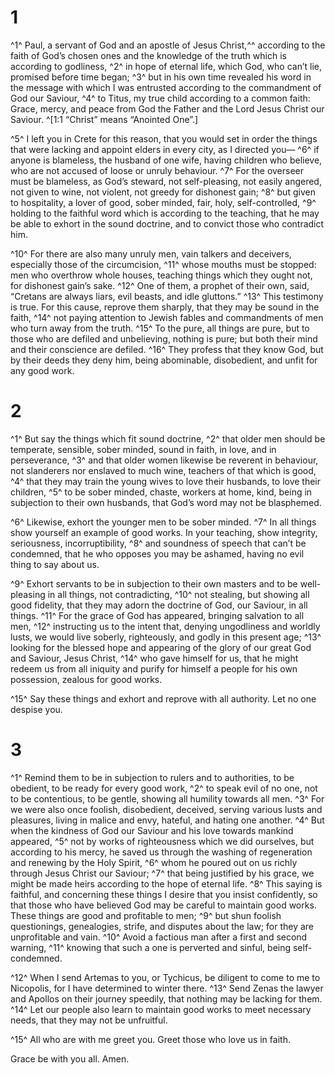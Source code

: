 # 1 
^1^ Paul, a servant of God and an apostle of Jesus Christ,^^ according to the faith of God’s chosen ones and the knowledge of the truth which is according to godliness, ^2^ in hope of eternal life, which God, who can’t lie, promised before time began; ^3^ but in his own time revealed his word in the message with which I was entrusted according to the commandment of God our Saviour, ^4^ to Titus, my true child according to a common faith: Grace, mercy, and peace from God the Father and the Lord Jesus Christ our Saviour. 
^[1:1 “Christ” means “Anointed One”.]

^5^ I left you in Crete for this reason, that you would set in order the things that were lacking and appoint elders in every city, as I directed you— ^6^ if anyone is blameless, the husband of one wife, having children who believe, who are not accused of loose or unruly behaviour. ^7^ For the overseer must be blameless, as God’s steward, not self-pleasing, not easily angered, not given to wine, not violent, not greedy for dishonest gain; ^8^ but given to hospitality, a lover of good, sober minded, fair, holy, self-controlled, ^9^ holding to the faithful word which is according to the teaching, that he may be able to exhort in the sound doctrine, and to convict those who contradict him. 

^10^ For there are also many unruly men, vain talkers and deceivers, especially those of the circumcision, ^11^ whose mouths must be stopped: men who overthrow whole houses, teaching things which they ought not, for dishonest gain’s sake. ^12^ One of them, a prophet of their own, said, “Cretans are always liars, evil beasts, and idle gluttons.” ^13^ This testimony is true. For this cause, reprove them sharply, that they may be sound in the faith, ^14^ not paying attention to Jewish fables and commandments of men who turn away from the truth. ^15^ To the pure, all things are pure, but to those who are defiled and unbelieving, nothing is pure; but both their mind and their conscience are defiled. ^16^ They profess that they know God, but by their deeds they deny him, being abominable, disobedient, and unfit for any good work. 

# 2 
^1^ But say the things which fit sound doctrine, ^2^ that older men should be temperate, sensible, sober minded, sound in faith, in love, and in perseverance, ^3^ and that older women likewise be reverent in behaviour, not slanderers nor enslaved to much wine, teachers of that which is good, ^4^ that they may train the young wives to love their husbands, to love their children, ^5^ to be sober minded, chaste, workers at home, kind, being in subjection to their own husbands, that God’s word may not be blasphemed. 

^6^ Likewise, exhort the younger men to be sober minded. ^7^ In all things show yourself an example of good works. In your teaching, show integrity, seriousness, incorruptibility, ^8^ and soundness of speech that can’t be condemned, that he who opposes you may be ashamed, having no evil thing to say about us. 

^9^ Exhort servants to be in subjection to their own masters and to be well-pleasing in all things, not contradicting, ^10^ not stealing, but showing all good fidelity, that they may adorn the doctrine of God, our Saviour, in all things. ^11^ For the grace of God has appeared, bringing salvation to all men, ^12^ instructing us to the intent that, denying ungodliness and worldly lusts, we would live soberly, righteously, and godly in this present age; ^13^ looking for the blessed hope and appearing of the glory of our great God and Saviour, Jesus Christ, ^14^ who gave himself for us, that he might redeem us from all iniquity and purify for himself a people for his own possession, zealous for good works. 

^15^ Say these things and exhort and reprove with all authority. Let no one despise you. 

# 3 
^1^ Remind them to be in subjection to rulers and to authorities, to be obedient, to be ready for every good work, ^2^ to speak evil of no one, not to be contentious, to be gentle, showing all humility towards all men. ^3^ For we were also once foolish, disobedient, deceived, serving various lusts and pleasures, living in malice and envy, hateful, and hating one another. ^4^ But when the kindness of God our Saviour and his love towards mankind appeared, ^5^ not by works of righteousness which we did ourselves, but according to his mercy, he saved us through the washing of regeneration and renewing by the Holy Spirit, ^6^ whom he poured out on us richly through Jesus Christ our Saviour; ^7^ that being justified by his grace, we might be made heirs according to the hope of eternal life. ^8^ This saying is faithful, and concerning these things I desire that you insist confidently, so that those who have believed God may be careful to maintain good works. These things are good and profitable to men; ^9^ but shun foolish questionings, genealogies, strife, and disputes about the law; for they are unprofitable and vain. ^10^ Avoid a factious man after a first and second warning, ^11^ knowing that such a one is perverted and sinful, being self-condemned. 

^12^ When I send Artemas to you, or Tychicus, be diligent to come to me to Nicopolis, for I have determined to winter there. ^13^ Send Zenas the lawyer and Apollos on their journey speedily, that nothing may be lacking for them. ^14^ Let our people also learn to maintain good works to meet necessary needs, that they may not be unfruitful. 

^15^ All who are with me greet you. Greet those who love us in faith. 

Grace be with you all. Amen. 